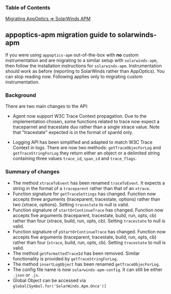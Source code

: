 
### Table of Contents
[Migrating AppOptics => SolarWinds APM](#aotosw)<br>

<a name="aotosw"></a>

## appoptics-apm migration guide to solarwinds-apm

If you were using `appoptics-apm` out-of-the-box with **no** custom instrumentation and are migrating to a similar setup with `solarwinds-apm`, then follow the installation instructions for `solarwinds-apm`. Instrumentation should work as before (reporting to SolarWinds rather than AppOptics). You can stop reading now. Following applies only to migrating custom instrumentation.

### Background

There are two main changes to the API:

- Agent now support W3C Trace Context propagation. Due to the implementation chosen, some functions related to trace now expect a traceparnet and tracestate duo rather than a single xtrace value. Note that "tracestate" expected is in the format of spanId only.

- Logging API has been simplified and adapted to match W3C Trace Context in logs. There are now two methods: `getTraceObjecForLog` and `getTraceStringForLog` they return either an object or a delimited string containing three values `trace_id`, `span_id` and `trace_flags`.

### Summary of changes

- The method `xtraceToEvent` has been renamed `traceToEvent`. It expects a string in the format of a `traceparent` rather than that of an `xtrace`.
- Function signature for `getTraceSettings` has changed. Function now accepts three arguments (traceparent, tracestate, options) rather than two (xtrace, options). Setting `tracestate` to null is valid.
- Function signature of `startOrContinueTrace` has changed. Function now accepts five arguments (traceparent, tracestate, build, run, opts, cb) rather than four (xtrace, build, run, opts, cb). Setting `tracestate` to null is valid.
- Function signature of `pStartOrContinueTrace` has changed. Function now accepts five arguments (traceparent, tracestate, build, run, opts, cb) rather than four (`xtrace`, build, run, opts, cb). Setting `tracestate` to null is valid.
- The method `getFormattedTraceId` has been removed. Similar functionality is provided by `getTraceStringForLog`.
- The method `insertLogObject` has been renamed `getTraceObjecForLog`.
- The config file name is now `solarwinds-apm-config`. It can still be either `.json` or `.js`.
- Global Object can be accessed via `global[Symbol.for('SolarWinds.Apm.Once')]`
